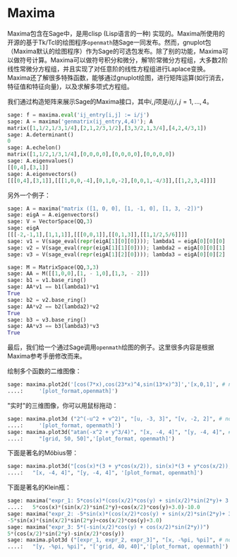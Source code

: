 Maxima
===

Maxima包含在Sage中，是用clisp (Lisp语言的一种) 实现的。Maxima所使用的开源的基于Tk/Tcl的绘图程序`openmath`随Sage一同发布。然而，gnuplot包（Maxima默认的绘图程序）作为Sage的可选包发布。除了别的功能，Maxima可以做符号计算。Maxima可以做符号积分和微分，解1阶常微分方程组，大多数2阶线性常微分方程组，并且实现了对任意阶的线性方程组进行Laplace变换。Maxima还了解很多特殊函数，能够通过gnuplot绘图，进行矩阵运算(如行消去，特征值和特征向量)，以及求解多项式方程组。

我们通过构造矩阵来展示Sage的Maxima接口，其中$i,j$项是$i/j$,$i,j=1,\ldots,4$。
```py
sage: f = maxima.eval('ij_entry[i,j] := i/j')
sage: A = maxima('genmatrix(ij_entry,4,4)'); A
matrix([1,1/2,1/3,1/4],[2,1,2/3,1/2],[3,3/2,1,3/4],[4,2,4/3,1])
sage: A.determinant()
0
sage: A.echelon()
matrix([1,1/2,1/3,1/4],[0,0,0,0],[0,0,0,0],[0,0,0,0])
sage: A.eigenvalues()
[[0,4],[3,1]]
sage: A.eigenvectors()
[[[0,4],[3,1]],[[[1,0,0,-4],[0,1,0,-2],[0,0,1,-4/3]],[[1,2,3,4]]]]
```


另外一个例子：
```py
sage: A = maxima("matrix ([1, 0, 0], [1, -1, 0], [1, 3, -2])")
sage: eigA = A.eigenvectors()
sage: V = VectorSpace(QQ,3)
sage: eigA
[[[-2,-1,1],[1,1,1]],[[[0,0,1]],[[0,1,3]],[[1,1/2,5/6]]]]
sage: v1 = V(sage_eval(repr(eigA[1][0][0]))); lambda1 = eigA[0][0][0]
sage: v2 = V(sage_eval(repr(eigA[1][1][0]))); lambda2 = eigA[0][0][1]
sage: v3 = V(sage_eval(repr(eigA[1][2][0]))); lambda3 = eigA[0][0][2]

sage: M = MatrixSpace(QQ,3,3)
sage: AA = M([[1,0,0],[1, - 1,0],[1,3, - 2]])
sage: b1 = v1.base_ring()
sage: AA*v1 == b1(lambda1)*v1
True
sage: b2 = v2.base_ring()
sage: AA*v2 == b2(lambda2)*v2
True
sage: b3 = v3.base_ring()
sage: AA*v3 == b3(lambda3)*v3
True
```


最后，我们给一个通过Sage调用`openmath`绘图的例子。这里很多内容是根据Maxima参考手册修改而来。

绘制多个函数的二维图像：
```py
sage: maxima.plot2d('[cos(7*x),cos(23*x)^4,sin(13*x)^3]','[x,0,1]', # not tested
....:     '[plot_format,openmath]') 
```


"实时"的三维图像，你可以用鼠标拖动：
```py
sage: maxima.plot3d ("2^(-u^2 + v^2)", "[u, -3, 3]", "[v, -2, 2]", # not tested
....:     '[plot_format, openmath]') 
sage: maxima.plot3d("atan(-x^2 + y^3/4)", "[x, -4, 4]", "[y, -4, 4]", # not tested
....:     "[grid, 50, 50]",'[plot_format, openmath]') 
```


下面是著名的Möbius带：
```py
sage: maxima.plot3d("[cos(x)*(3 + y*cos(x/2)), sin(x)*(3 + y*cos(x/2)), y*sin(x/2)]", # not tested
....:   "[x, -4, 4]", "[y, -4, 4]", '[plot_format, openmath]')
```


下面是著名的Klein瓶：
```py
sage: maxima("expr_1: 5*cos(x)*(cos(x/2)*cos(y) + sin(x/2)*sin(2*y)+ 3.0)- 10.0")
....:   5*cos(x)*(sin(x/2)*sin(2*y)+cos(x/2)*cos(y)+3.0)-10.0
sage: maxima("expr_2: -5*sin(x)*(cos(x/2)*cos(y) + sin(x/2)*sin(2*y)+ 3.0)")
-5*sin(x)*(sin(x/2)*sin(2*y)+cos(x/2)*cos(y)+3.0)
sage: maxima("expr_3: 5*(-sin(x/2)*cos(y) + cos(x/2)*sin(2*y))")
5*(cos(x/2)*sin(2*y)-sin(x/2)*cos(y))
sage: maxima.plot3d ("[expr_1, expr_2, expr_3]", "[x, -%pi, %pi]", # not tested
....:   "[y, -%pi, %pi]", "['grid, 40, 40]",'[plot_format, openmath]') 
```

